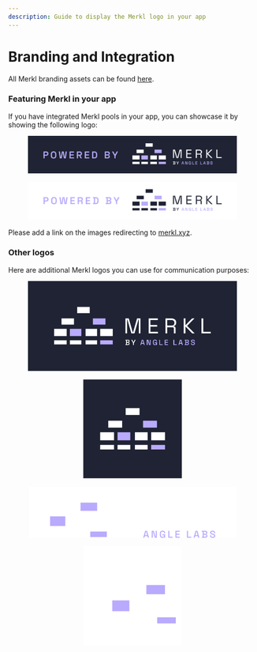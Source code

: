 ```yaml
---
description: Guide to display the Merkl logo in your app
---
```


# Branding and Integration

All Merkl branding assets can be found [here](https://anglemoney.notion.site/Merkl-Media-Assets-ac2bb25ed5f146acb2ffd4ac99af8548?pvs=4).

### Featuring Merkl in your app <a href="#featuring-merkl-in-your-app" id="featuring-merkl-in-your-app"></a>

If you have integrated Merkl pools in your app, you can showcase it by showing the following logo:

<figure><img src="../../.gitbook/assets/powered-by-Merkl-Dark.png" alt=""><figcaption></figcaption></figure>

<figure><img src="../../.gitbook/assets/powered-by-Merkl-Light.png" alt=""><figcaption></figcaption></figure>

Please add a link on the images redirecting to [merkl.xyz](https://merkl.xyz/).

### Other logos <a href="#other-logos" id="other-logos"></a>

Here are additional Merkl logos you can use for communication purposes:

<figure><img src="../../.gitbook/assets/Merkl-full-logo-dark.png" alt=""><figcaption></figcaption></figure>

<figure style="text-align: center;">
    <img src="../../.gitbook/assets/Merkl-logo-dark.png" alt="">
    <figcaption></figcaption>
</figure>

<figure style="text-align: center;">
    <img src="../../.gitbook/assets/Merkl-logo-light.png" alt="">
    <figcaption></figcaption>
</figure>

<figure style="text-align: center;">
    <img src="../../.gitbook/assets/Merkl-icon.png" alt="">
    <figcaption></figcaption>
</figure>
